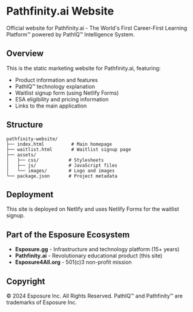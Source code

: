 # Pathfinity.ai Website

Official website for Pathfinity.ai - The World's First Career-First Learning Platform™ powered by PathIQ™ Intelligence System.

## Overview

This is the static marketing website for Pathfinity.ai, featuring:
- Product information and features
- PathIQ™ technology explanation
- Waitlist signup form (using Netlify Forms)
- ESA eligibility and pricing information
- Links to the main application

## Structure

```
pathfinity-website/
├── index.html          # Main homepage
├── waitlist.html       # Waitlist signup page
├── assets/
│   ├── css/           # Stylesheets
│   ├── js/            # JavaScript files
│   └── images/        # Logo and images
└── package.json       # Project metadata
```

## Deployment

This site is deployed on Netlify and uses Netlify Forms for the waitlist signup.

## Part of the Esposure Ecosystem

- **Esposure.gg** - Infrastructure and technology platform (15+ years)
- **Pathfinity.ai** - Revolutionary educational product (this site)
- **Esposure4All.org** - 501(c)3 non-profit mission

## Copyright

© 2024 Esposure Inc. All Rights Reserved.
PathIQ™ and Pathfinity™ are trademarks of Esposure Inc.